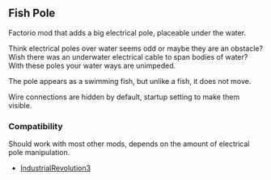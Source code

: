 ## Fish Pole

Factorio mod that adds a big electrical pole, placeable under the water.

Think electrical poles over water seems odd or maybe they are an obstacle?
Wish there was an underwater electrical cable to span bodies of water?
With these poles your water ways are unimpeded.

The pole appears as a swimming fish, but unlike a fish, it does not move.

Wire connections are hidden by default, startup setting to make them visible.

### Compatibility
Should work with most other mods, depends on the amount of electrical pole manipulation.

* [IndustrialRevolution3](https://mods.factorio.com/mod/IndustrialRevolution3)
